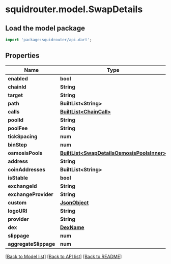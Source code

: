 # squidrouter.model.SwapDetails

## Load the model package
```dart
import 'package:squidrouter/api.dart';
```

## Properties
Name | Type | Description | Notes
------------ | ------------- | ------------- | -------------
**enabled** | **bool** |  | 
**chainId** | **String** |  | 
**target** | **String** |  | 
**path** | **BuiltList&lt;String&gt;** |  | 
**calls** | [**BuiltList&lt;ChainCall&gt;**](ChainCall.md) |  | [optional] 
**poolId** | **String** |  | [optional] 
**poolFee** | **String** |  | [optional] 
**tickSpacing** | **num** |  | [optional] 
**binStep** | **num** |  | [optional] 
**osmosisPools** | [**BuiltList&lt;SwapDetailsOsmosisPoolsInner&gt;**](SwapDetailsOsmosisPoolsInner.md) |  | [optional] 
**address** | **String** |  | [optional] 
**coinAddresses** | **BuiltList&lt;String&gt;** |  | 
**isStable** | **bool** |  | [optional] 
**exchangeId** | **String** |  | [optional] 
**exchangeProvider** | **String** |  | [optional] 
**custom** | [**JsonObject**](.md) |  | [optional] 
**logoURI** | **String** |  | [optional] 
**provider** | **String** |  | [optional] 
**dex** | [**DexName**](DexName.md) |  | 
**slippage** | **num** |  | 
**aggregateSlippage** | **num** |  | 

[[Back to Model list]](../README.md#documentation-for-models) [[Back to API list]](../README.md#documentation-for-api-endpoints) [[Back to README]](../README.md)


